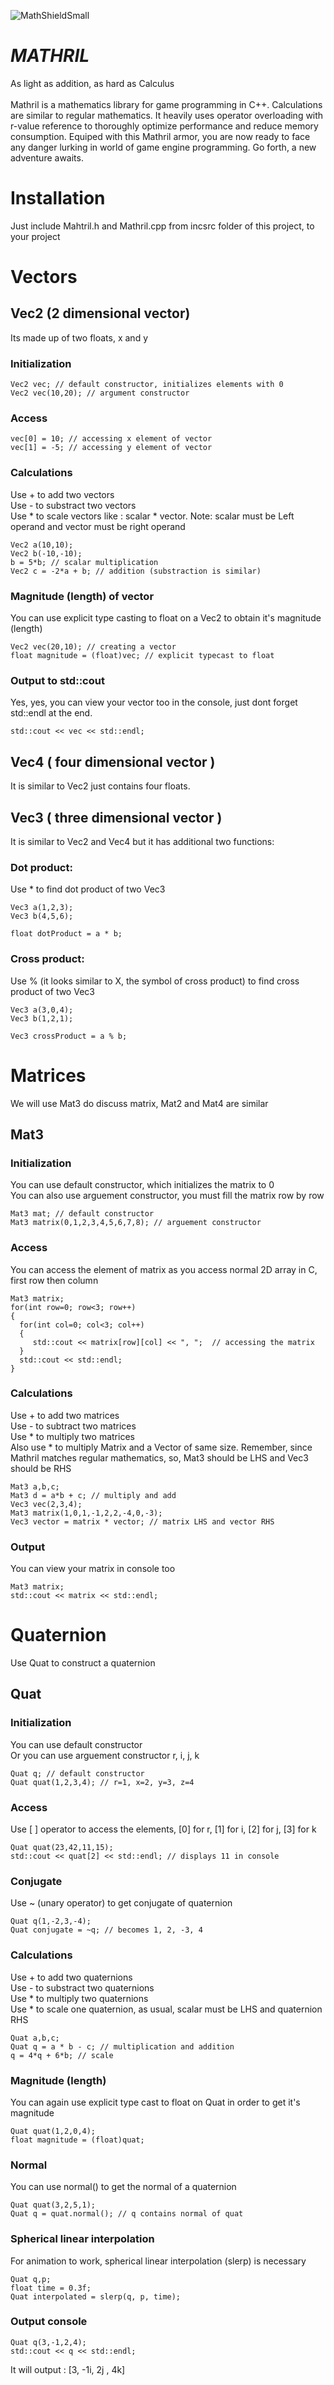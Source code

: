 ![MathShieldSmall](https://user-images.githubusercontent.com/47611483/158402464-265a51a3-9104-4d19-8c81-6122ea4b5fd1.png)


# ___MATHRIL___
As light as addition, as hard as Calculus\
\
Mathril is a mathematics library for game programming in C++. Calculations are similar to regular mathematics. It heavily uses operator overloading with r-value reference to thoroughly optimize performance and reduce memory consumption. Equiped with this Mathril armor, you are now ready to face any danger lurking in world of game engine programming. Go forth, a new adventure awaits.

# Installation
Just include Mahtril.h and Mathril.cpp from incsrc folder of this project, to your project

# Vectors
## Vec2 (2 dimensional vector)
Its made up of two floats, x and y
### Initialization
```
Vec2 vec; // default constructor, initializes elements with 0
Vec2 vec(10,20); // argument constructor
```
### Access
```
vec[0] = 10; // accessing x element of vector
vec[1] = -5; // accessing y element of vector
```
### Calculations
Use + to add two vectors\
Use - to substract two vectors\
Use * to scale vectors like : scalar * vector. Note: scalar must be Left operand and vector must be right operand
```
Vec2 a(10,10);
Vec2 b(-10,-10);
b = 5*b; // scalar multiplication
Vec2 c = -2*a + b; // addition (substraction is similar)
```
### Magnitude (length) of vector
You can use explicit type casting to float on a Vec2 to obtain it's magnitude (length)
```
Vec2 vec(20,10); // creating a vector
float magnitude = (float)vec; // explicit typecast to float
```
### Output to std::cout
Yes, yes, you can view your vector too in the console, just dont forget std::endl at the end.
```
std::cout << vec << std::endl;
```

## Vec4 ( four dimensional vector )
It is similar to Vec2 just contains four floats.

## Vec3 ( three dimensional vector )
It is similar to Vec2 and Vec4 but it has additional two functions:
### Dot product:
Use * to find dot product of two Vec3
```
Vec3 a(1,2,3);
Vec3 b(4,5,6);

float dotProduct = a * b;
```
### Cross product:
Use % (it looks similar to X, the symbol of cross product) to find cross product of two Vec3
```
Vec3 a(3,0,4);
Vec3 b(1,2,1);

Vec3 crossProduct = a % b;
```

# Matrices
We will use Mat3 do discuss matrix, Mat2 and Mat4 are similar
## Mat3
### Initialization
You can use default constructor, which initializes the matrix to 0\
You can also use arguement constructor, you must fill the matrix row by row
```
Mat3 mat; // default constructor
Mat3 matrix(0,1,2,3,4,5,6,7,8); // arguement constructor
```
### Access
You can access the element of matrix as you access normal 2D array in C, first row then column
```
Mat3 matrix;
for(int row=0; row<3; row++)
{
  for(int col=0; col<3; col++)
  {
     std::cout << matrix[row][col] << ", ";  // accessing the matrix
  }
  std::cout << std::endl;
}
```
### Calculations
Use + to add two matrices\
Use - to subtract two matrices\
Use * to multiply two matrices\
Also use * to multiply Matrix and a Vector of same size. Remember, since Mathril matches regular mathematics, so, Mat3 should be LHS and Vec3 should be RHS
```
Mat3 a,b,c;
Mat3 d = a*b + c; // multiply and add 
Vec3 vec(2,3,4);
Mat3 matrix(1,0,1,-1,2,2,-4,0,-3);
Vec3 vector = matrix * vector; // matrix LHS and vector RHS
```
### Output
You can view your matrix in console too
```
Mat3 matrix;
std::cout << matrix << std::endl;
```

# Quaternion
Use Quat to construct a quaternion
## Quat
### Initialization
You can use default constructor\
Or you can use arguement constructor r, i, j, k
```
Quat q; // default constructor 
Quat quat(1,2,3,4); // r=1, x=2, y=3, z=4
```
### Access
Use [ ] operator to access the elements, [0] for r, [1] for i, [2] for j, [3] for k
```
Quat quat(23,42,11,15);
std::cout << quat[2] << std::endl; // displays 11 in console
```
### Conjugate
Use ~ (unary operator) to get conjugate of quaternion
```
Quat q(1,-2,3,-4);
Quat conjugate = ~q; // becomes 1, 2, -3, 4
```
### Calculations
Use + to add two quaternions\
Use - to substract two quaternions\
Use * to multiply two quaternions\
Use * to scale one quaternion, as usual, scalar must be LHS and quaternion RHS
```
Quat a,b,c;
Quat q = a * b - c; // multiplication and addition
q = 4*q + 6*b; // scale
```
### Magnitude (length)
You can again use explicit type cast to float on Quat in order to get it's magnitude
```
Quat quat(1,2,0,4);
float magnitude = (float)quat;
```
### Normal
You can use normal() to get the normal of a quaternion
```
Quat quat(3,2,5,1);
Quat q = quat.normal(); // q contains normal of quat
```
### Spherical linear interpolation
For animation to work, spherical linear interpolation (slerp) is necessary
```
Quat q,p;
float time = 0.3f;
Quat interpolated = slerp(q, p, time);
```
### Output console
```
Quat q(3,-1,2,4);
std::cout << q << std::endl;
```
It will output :
[3, -1i, 2j , 4k]
